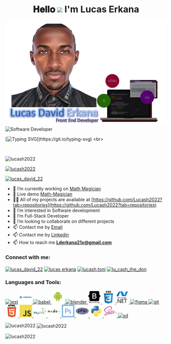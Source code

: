 <h1 align='center' style = 'margin-top:50px'>𝐇𝐞𝐥𝐥𝐨 <img src="https://raw.githubusercontent.com/iampavangandhi/iampavangandhi/master/gifs/Hi.gif" width="30px"> I'm Lucas Erkana</h1>
<div >
  <img align="center" src="./readme.jpg" alt="Software Developer">
  <img align="center" src="./GitProfile.gif" alt="Software Developer">
  
</div>

[![Typing SVG](https://readme-typing-svg.demolab.com?font=Fira+Code&size=40&pause=1000&center=true&vCenter=true&width=1000&height=52&lines=Enrolled+in+Microverse;Front+End+Developer;)](https://git.io/typing-svg)
<br>

<br>
<p align="left"> <img src="https://komarev.com/ghpvc/?username=lucash2022&label=Profile%20views&color=0e75b6&style=flat" alt="lucash2022" /> </p>

<p align="left"> <a href="https://github.com/ryo-ma/github-profile-trophy"><img src="https://github-profile-trophy.vercel.app/?username=lucash2022" alt="lucash2022" /></a> </p>

<p align="left"> <a href="https://twitter.com/lucas_david_22" target="blank"><img src="https://img.shields.io/twitter/follow/lucas_david_22?logo=twitter&style=for-the-badge" alt="lucas_david_22" /></a> </p>

- 🔭 I’m currently working on [Math Magician](https://github.com/Lucash2022/math_magician_react)
- 🔭 Live demo [Math-Magician](https://lucash2022.github.io/math_magician_react/)
- 👨‍💻 All of my projects are available at [https://github.com/Lucash2022?tab=repositories](https://github.com/Lucash2022?tab=repositories)
- 👀 I’m interested in Software development
- 🌱 I’m Full-Stack Developer
- 💞️ I’m looking to collaborate on different projects
- 📫 Contact me by [Email](lederkana21x@gmail.com)
- 📫 Contact me by [Linkedin](https://www.linkedin.com/in/lucas-erkana-b30a0b3b/)
- 📫 How to reach me **Lderkana21x@gmail.com**

  
<h3 align="left">Connect with me:</h3>
<p align="left">
<a href="https://twitter.com/lucas_david_22" target="blank"><img align="center" src="https://raw.githubusercontent.com/rahuldkjain/github-profile-readme-generator/master/src/images/icons/Social/twitter.svg" alt="lucas_david_22" height="30" width="40" /></a>
<a href="https://linkedin.com/in/lucas erkana" target="blank"><img align="center" src="https://raw.githubusercontent.com/rahuldkjain/github-profile-readme-generator/master/src/images/icons/Social/linked-in-alt.svg" alt="lucas erkana" height="30" width="40" /></a>
<a href="https://fb.com/lucash.toni" target="blank"><img align="center" src="https://raw.githubusercontent.com/rahuldkjain/github-profile-readme-generator/master/src/images/icons/Social/facebook.svg" alt="lucash.toni" height="30" width="40" /></a>
<a href="https://instagram.com/lu_cash_the_don" target="blank"><img align="center" src="https://raw.githubusercontent.com/rahuldkjain/github-profile-readme-generator/master/src/images/icons/Social/instagram.svg" alt="lu_cash_the_don" height="30" width="40" /></a>
</p>

<h3 align="left">Languages and Tools:</h3>
<p align="left"><a href="https://jestjs.io" target="_blank" rel="noreferrer"> <img src="https://www.vectorlogo.zone/logos/jestjsio/jestjsio-icon.svg" alt="jest" width="40" height="40"/></a> <a href="https://webpack.js.org" target="_blank" rel="noreferrer"> <img src="https://raw.githubusercontent.com/devicons/devicon/d00d0969292a6569d45b06d3f350f463a0107b0d/icons/webpack/webpack-original-wordmark.svg" alt="webpack" width="40" height="40"/> <a href="https://babeljs.io/" target="_blank" rel="noreferrer"> <img src="https://www.vectorlogo.zone/logos/babeljs/babeljs-icon.svg" alt="babel" width="40" height="40"/> <a href="https://developer.android.com" target="_blank" rel="noreferrer"> <img src="https://raw.githubusercontent.com/devicons/devicon/master/icons/android/android-original-wordmark.svg" alt="android" width="40" height="40"/> </a> <a href="https://www.blender.org/" target="_blank" rel="noreferrer"> <img src="https://download.blender.org/branding/community/blender_community_badge_white.svg" alt="blender" width="40" height="40"/> </a> <a href="https://getbootstrap.com" target="_blank" rel="noreferrer"> <img src="https://raw.githubusercontent.com/devicons/devicon/master/icons/bootstrap/bootstrap-plain-wordmark.svg" alt="bootstrap" width="40" height="40"/> </a> <a href="https://www.w3schools.com/css/" target="_blank" rel="noreferrer"> <img src="https://raw.githubusercontent.com/devicons/devicon/master/icons/css3/css3-original-wordmark.svg" alt="css3" width="40" height="40"/> </a> <a href="https://dotnet.microsoft.com/" target="_blank" rel="noreferrer"> <img src="https://raw.githubusercontent.com/devicons/devicon/master/icons/dot-net/dot-net-original-wordmark.svg" alt="dotnet" width="40" height="40"/> </a> <a href="https://www.figma.com/" target="_blank" rel="noreferrer"> <img src="https://www.vectorlogo.zone/logos/figma/figma-icon.svg" alt="figma" width="40" height="40"/> </a> <a href="https://git-scm.com/" target="_blank" rel="noreferrer"> <img src="https://www.vectorlogo.zone/logos/git-scm/git-scm-icon.svg" alt="git" width="40" height="40"/> </a> <a href="https://www.w3.org/html/" target="_blank" rel="noreferrer"> <img src="https://raw.githubusercontent.com/devicons/devicon/master/icons/html5/html5-original-wordmark.svg" alt="html5" width="40" height="40"/> </a> <a href="https://developer.mozilla.org/en-US/docs/Web/JavaScript" target="_blank" rel="noreferrer"> <img src="https://raw.githubusercontent.com/devicons/devicon/master/icons/javascript/javascript-original.svg" alt="javascript" width="40" height="40"/> </a> <a href="https://www.mysql.com/" target="_blank" rel="noreferrer"> <img src="https://raw.githubusercontent.com/devicons/devicon/master/icons/mysql/mysql-original-wordmark.svg" alt="mysql" width="40" height="40"/> </a> <a href="https://nodejs.org" target="_blank" rel="noreferrer"> <img src="https://raw.githubusercontent.com/devicons/devicon/master/icons/nodejs/nodejs-original-wordmark.svg" alt="nodejs" width="40" height="40"/> </a> <a href="https://www.photoshop.com/en" target="_blank" rel="noreferrer"> <img src="https://raw.githubusercontent.com/devicons/devicon/master/icons/photoshop/photoshop-line.svg" alt="photoshop" width="40" height="40"/> </a> <a href="https://www.php.net" target="_blank" rel="noreferrer"> <img src="https://raw.githubusercontent.com/devicons/devicon/master/icons/php/php-original.svg" alt="php" width="40" height="40"/> </a> <a href="https://www.python.org" target="_blank" rel="noreferrer"> <img src="https://raw.githubusercontent.com/devicons/devicon/master/icons/python/python-original.svg" alt="python" width="40" height="40"/> </a> <a href="https://sass-lang.com" target="_blank" rel="noreferrer"> <img src="https://raw.githubusercontent.com/devicons/devicon/master/icons/sass/sass-original.svg" alt="sass" width="40" height="40"/> </a> <a href="https://www.adobe.com/products/xd.html" target="_blank" rel="noreferrer"> <img src="https://cdn.worldvectorlogo.com/logos/adobe-xd.svg" alt="xd" width="40" height="40"/> </a> </p>

<p><img align="left" src="https://github-readme-stats.vercel.app/api/top-langs?username=lucash2022&show_icons=true&locale=en&layout=compact" alt="lucash2022" /></p>

<p>&nbsp;<img align="center" src="https://github-readme-stats.vercel.app/api?username=lucash2022&show_icons=true&locale=en" alt="lucash2022" /></p>

<p><img align="center" src="https://github-readme-streak-stats.herokuapp.com/?user=lucash2022&" alt="lucash2022" /></p>


